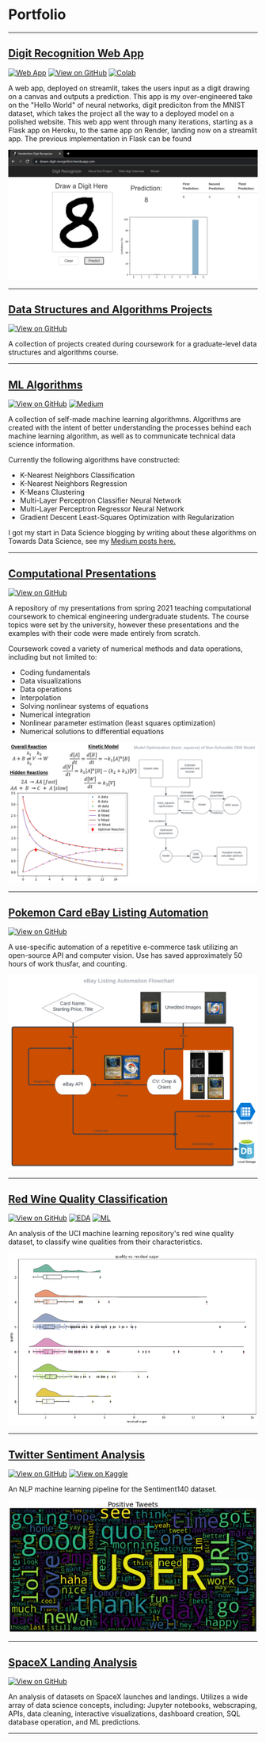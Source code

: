 # Portfolio

---
## [Digit Recognition Web App](https://github.com/turnerluke/digit_recog)

[![Web App](https://img.shields.io/static/v1?label=streamlit&message=View%20Web%20App&color=48F1C3&style=for-the-badge&logo=streamlit)](https://digit-recog.streamlit.app/)
[![View on GitHub](https://img.shields.io/badge/GitHub-View_on_GitHub-blue?logo=GitHub&style=for-the-badge)](https://github.com/turnerluke/digit_recog)
[![Colab](https://img.shields.io/static/v1?label=Colab&message=Model%20Training&color=orange&style=for-the-badge&logo=Google%20Colab)](https://colab.research.google.com/github/turnerluke/digit_recog/blob/main/models/LeNet_5_train.ipynb)

A web app, deployed on streamlit, takes the users input as a digit drawing on a canvas and outputs a prediction. This app is my over-engineered take on the "Hello World" of neural networks, digit prediciton from the MNIST dataset, which takes the project all the way to a deployed model on a polished website. This web app went through many iterations, starting as a Flask app on Heroku, to the same app on Render, landing now on a streamlit app. The previous implementation in Flask can be found

<img src="/images/web_app.PNG">

---

## [Data Structures and Algorithms Projects](https://github.com/turnerluke/DS-Algo-Projects)

[![View on GitHub](https://img.shields.io/badge/GitHub-View_on_GitHub-blue?logo=GitHub&style=for-the-badge)](https://github.com/turnerluke/DS-Algo-Projects)

A collection of projects created during coursework for a graduate-level data structures and algorithms course.

---

## [ML Algorithms](https://github.com/turnerluke/ML-algos)

[![View on GitHub](https://img.shields.io/badge/GitHub-View_on_GitHub-blue?logo=GitHub&style=for-the-badge)](https://github.com/turnerluke/ML-algos)
[![Medium](https://img.shields.io/static/v1?label=Medium&message=View%20on%20Medium&color=red&style=for-the-badge&logo=Medium)](https://medium.com/@turnermluke)


A collection of self-made machine learning algorithmns. Algorithms are created with the intent of better understanding the processes behind each machine learning algorithm, as well as to communicate technical data science information.  

Currently the following algorithms have constructed:
- K-Nearest Neighbors Classification
- K-Nearest Neighbors Regression
- K-Means Clustering
- Multi-Layer Perceptron Classifier Neural Network
- Multi-Layer Perceptron Regressor Neural Network
- Gradient Descent Least-Squares Optimization with Regularization

I got my start in Data Science blogging by writing about these algorithms on Towards Data Science, see my [Medium posts here.](https://medium.com/@turnermluke)

---

## [Computational Presentations](https://github.com/turnerluke/computational-presentations)

[![View on GitHub](https://img.shields.io/badge/GitHub-View_on_GitHub-blue?logo=GitHub&style=for-the-badge)](https://github.com/turnerluke/computational-presentations)

A repository of my presentations from spring 2021 teaching computational coursework to chemical engineering undergraduate students. The course topics were set by the university, however these presentations and the examples with their code were made entirely from scratch.

Coursework coved a variety of numerical methods and data operations, including but not limited to:
- Coding fundamentals
- Data visualizations
- Data operations
- Interpolation
- Solving nonlinear systems of equations
- Numerical integration
- Nonlinear parameter estimation (least squares optimization)
- Numerical solutions to differential equations

<img src="/images/thumbnail_teaching.png">

---

## [Pokemon Card eBay Listing Automation](https://github.com/turnerluke/eBay-pokemon-card-automation)

[![View on GitHub](https://img.shields.io/badge/GitHub-View_on_GitHub-blue?logo=GitHub&style=for-the-badge)](https://github.com/turnerluke/eBay-pokemon-card-automation)

A use-specific automation of a repetitive e-commerce task utilizing an open-source API and computer vision. Use has saved approximately 50 hours of work thusfar, and counting.

<img src="/images/eBay Automation Flowchart.png">

---


## [Red Wine Quality Classification](https://github.com/turnerluke/red-wine-classification)

[![View on GitHub](https://img.shields.io/badge/GitHub-View_on_GitHub-blue?logo=GitHub&style=for-the-badge)](https://github.com/turnerluke/red-wine-classification)
[![EDA](https://img.shields.io/badge/Kaggle-View_EDA-blue?logo=Kaggle&style=for-the-badge)](https://www.kaggle.com/code/turnerluke/red-wine-quality-eda)
[![ML](https://img.shields.io/badge/Kaggle-View_ML_Prediction-blue?logo=Kaggle&style=for-the-badge)](https://www.kaggle.com/code/turnerluke/red-wine-quality-classification)

An analysis of the UCI machine learning repository's red wine quality dataset, to classify wine qualities from their characteristics.

<img src="/images/thumbnail_wine.png">

---

## [Twitter Sentiment Analysis](https://github.com/turnerluke/twitter-sentiment)

[![View on GitHub](https://img.shields.io/badge/GitHub-View_on_GitHub-blue?logo=GitHub&style=for-the-badge)](https://github.com/turnerluke/twitter-sentiment)
[![View on Kaggle](https://img.shields.io/badge/Kaggle-View_on_Kaggle-blue?logo=Kaggle&style=for-the-badge)](https://www.kaggle.com/code/turnerluke/basic-nlp-twitter-sentiment-analysis)

An NLP machine learning pipeline for the Sentiment140 dataset.

<img src="/images/thumbnail_twitter.png">

---

## [SpaceX Landing Analysis](https://github.com/turnerluke/spacex-success-analysis)

[![View on GitHub](https://img.shields.io/badge/GitHub-View_on_GitHub-blue?logo=GitHub&style=for-the-badge)](https://github.com/turnerluke/spacex-success-analysis)

An analysis of datasets on SpaceX launches and landings. Utilizes a wide array of data science concepts, including: Jupyter notebooks, webscraping, APIs, data cleaning, interactive visualizations, dashboard creation, SQL database operation, and ML predictions.

---
